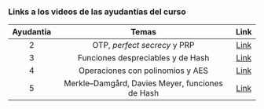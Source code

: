 ### Links a los videos de las ayudantías del curso


| Ayudantia |             Temas             |              Link             |
|:---------:|:-----------------------------:|:-----------------------------:|
|     2     | OTP, *perfect secrecy* y PRP  |  [Link](https://zoom.us/rec/share/mb0xXykU9xHT1zPZBUrXt12SOx-mevSAD2KObU7VIKWjU3GsApjhE0jxJdWahvqR.fKAIEe4RBCFZJONK)     |
|     3     | Funciones despreciables y de Hash  |  [Link](https://zoom.us/rec/share/CUcWpnR82U9K0XQsr49XeOOSxci4D2kiTMU9RPsN26Ui46pNLIjhmJH8fyII2UNf.nLq2kLHTuGZZWsFJ)     |
|     4     | Operaciones con polinomios y AES  |  [Link](https://drive.google.com/file/d/1AkUnpwieKlb1iKqybbwJYfaHwhqXXd9O/view?usp=sharing)     |
|     5     | Merkle–Damgård, Davies Meyer, funciones de Hash  |  [Link](https://uccl0-my.sharepoint.com/:f:/g/personal/christian_klempau_uc_cl/EsX7ZLHeMmVHm4iOJr6SiEcBzBK2N6W4pdDOQW1YUKg5fw?e=bXBsNr)     |